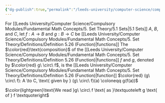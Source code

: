 ```yaml
---
{"dg-publish":true,"permalink":"/leeds-university/computer-science/compulsory-modules/fundamental-math-concepts/5-set-theory/definitions/definition-5-32-composition-of-functions/","tags":["Definition"]}
---
```


For [[Leeds University/Computer Science/Compulsory Modules/Fundamental Math Concepts/5. Set Theory/5.1 Sets\|5.1 Sets]] $A$, $B$, and $C$,
let $f : A \to B$ and $g : B \to C$ be [[Leeds University/Computer Science/Compulsory Modules/Fundamental Math Concepts/5. Set Theory/Definitions/Definition 5.26 (Function)\|functions]]
The $\color{red}\text{composition}$ of the [[Leeds University/Computer Science/Compulsory Modules/Fundamental Math Concepts/5. Set Theory/Definitions/Definition 5.26 (Function)\|functions]] $f$ and $g$, denoted by $\color{red} g\ \circ\ f$, is the [[Leeds University/Computer Science/Compulsory Modules/Fundamental Math Concepts/5. Set Theory/Definitions/Definition 5.26 (Function)\|function]] $\color{red} (g\ \circ\ f): A \to C, \text{ given by } (g\ \circ\ f)(a) \coloneqq g(f(a))$

$\color{lightgreen}\text{We read }g\ \circ\ f \text{ as }\textquoteleft g \text{ of } f \textquoteright$
